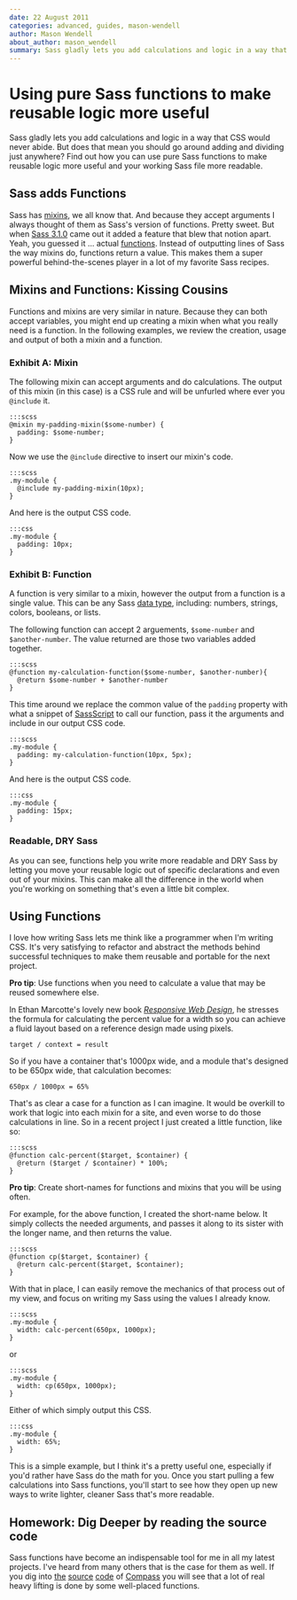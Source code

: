 ```yaml
---
date: 22 August 2011
categories: advanced, guides, mason-wendell
author: Mason Wendell
about_author: mason_wendell
summary: Sass gladly lets you add calculations and logic in a way that CSS would never abide. But does that mean you should go around adding and dividing just anywhere? Find out how you can use pure Sass functions to make reusable logic more useful and your working Sass file more readable.
---
```


# Using pure Sass functions to make reusable logic more useful

Sass gladly lets you add calculations and logic in a way that CSS would never abide. But does that mean you should go around adding and dividing just anywhere? Find out how you can use pure Sass functions to make reusable logic more useful and your working Sass file more readable.

## Sass adds Functions

Sass has [mixins](http://sass-lang.com/docs/yardoc/file.SASS_REFERENCE.html#mixins), we all know that. And because they accept arguments I always thought of them as Sass's version of functions. Pretty sweet. But when [Sass 3.1.0](http://sass-lang.com/docs/yardoc/file.SASS_CHANGELOG.html#310) came out it added a feature that blew that notion apart. Yeah, you guessed it ... actual [functions](http://sass-lang.com/docs/yardoc/file.SASS_CHANGELOG.html#sassbased_functions). Instead of outputting lines of Sass the way mixins do, functions return a value. This makes them a super powerful behind-the-scenes player in a lot of my favorite Sass recipes. 

## Mixins and Functions: Kissing Cousins

Functions and mixins are very similar in nature. Because they can both accept variables, you might end up creating a mixin when what you really need is a function. In the following examples, we review the creation, usage and output of both a mixin and a function.

### Exhibit A: Mixin

The following mixin can accept arguments and do calculations. The output of this mixin (in this case) is a CSS rule and will be unfurled where ever you `@include` it.

    :::scss
    @mixin my-padding-mixin($some-number) {
      padding: $some-number;
    }

Now we use the `@include` directive to insert our mixin's code.

    :::scss
    .my-module {
      @include my-padding-mixin(10px);
    }

And here is the output CSS code.

    :::css
    .my-module {
      padding: 10px;
    }

### Exhibit B: Function

A function is very similar to a mixin, however the output from a function is a single value. This can be any Sass [data type](http://sass-lang.com/docs/yardoc/file.SASS_REFERENCE.html#data_types), including: numbers, strings, colors, booleans, or lists.

The following function can accept 2 arguements, `$some-number` and `$another-number`. The value returned are those two variables added together.

    :::scss
    @function my-calculation-function($some-number, $another-number){
      @return $some-number + $another-number
    }

This time around we replace the common value of the `padding` property with what a snippet of [SassScript](http://sass-lang.com/docs/yardoc/file.SASS_REFERENCE.html#sassscript) to call our function, pass it the arguments and include in our output CSS code.

    :::scss
    .my-module {
      padding: my-calculation-function(10px, 5px);
    }

And here is the output CSS code.

    :::css
    .my-module {
      padding: 15px;
    }

### Readable, DRY Sass

As you can see, functions help you write more readable and DRY Sass by letting you move your reusable logic out of specific declarations and even out of your mixins. This can make all the difference in the world when you're working on something that's even a little bit complex.

## Using Functions

I love how writing Sass lets me think like a programmer when I'm writing CSS. It's very satisfying to refactor and abstract the methods behind successful techniques to make them reusable and portable for the next project.

**Pro tip**: Use functions when you need to calculate a value that may be reused somewhere else.

In Ethan Marcotte's lovely new book [*Responsive Web Design*](http://www.abookapart.com/products/responsive-web-design), he stresses the formula for calculating the percent value for a width so you can achieve a fluid layout based on a reference design made using pixels.

    target / context = result


So if you have a container that's 1000px wide, and a module that's designed to be 650px wide, that calculation becomes: 


    650px / 1000px = 65% 


That's as clear a case for a function as I can imagine. It would be overkill to work that logic into each mixin for a site, and even worse to do those calculations in line. So in a recent project I just created a little function, like so:

    :::scss
    @function calc-percent($target, $container) {
      @return ($target / $container) * 100%;
    }

**Pro tip**: Create short-names for functions and mixins that you will be using often.

For example, for the above function, I created the short-name below. It simply collects the needed arguments, and passes it along to its sister with the longer name, and then returns the value.

    :::scss
    @function cp($target, $container) {
      @return calc-percent($target, $container);
    }

With that in place, I can easily remove the mechanics of that process out of my view, and focus on writing my Sass using the values I already know.

    :::scss
    .my-module {
      width: calc-percent(650px, 1000px);
    }

or     

    :::scss
    .my-module {
      width: cp(650px, 1000px);
    }

Either of which simply output this CSS.

    :::css
    .my-module {
      width: 65%;
    }

This is a simple example, but I think it's a pretty useful one, especially if you'd rather have Sass do the math for you. Once you start pulling a few calculations into Sass functions, you'll start to see how they open up new ways to write lighter, cleaner Sass that's more readable.

## Homework: Dig Deeper by reading the source code

Sass functions have become an indispensable tool for me in all my latest projects. I've heard from many others that is the case for them as well. If you dig into [the](http://compass-style.org/reference/blueprint/grid/) [source](http://compass-style.org/reference/compass/layout/grid_background/) [code](http://compass-style.org/reference/compass/typography/vertical_rhythm/) of [Compass](http://www.abookapart.com/products/responsive-web-design) you will see that a lot of real heavy lifting is done by some well-placed functions.